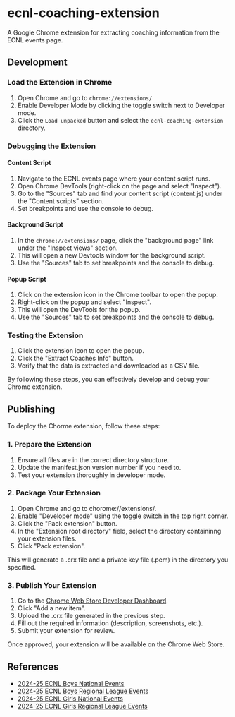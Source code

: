 # ecnl-coaching-extension

A Google Chrome extension for extracting coaching information from the ECNL events page.

## Development

### Load the Extension in Chrome

1. Open Chrome and go to `chrome://extensions/`
2. Enable Developer Mode by clicking the toggle switch next to Developer mode.
3. Click the `Load unpacked` button and select the `ecnl-coaching-extension` directory.

### Debugging the Extension

#### Content Script

1. Navigate to the ECNL events page where your content script runs.
2. Open Chrome DevTools (right-click on the page and select "Inspect").
3. Go to the "Sources" tab and find your content script (content.js) under the "Content scripts" section.
4. Set breakpoints and use the console to debug.

#### Background Script

1. In the `chrome://extensions/` page, click the "background page" link under the "Inspect views" section.
2. This will open a new Devtools window for the background script.
3. Use the "Sources" tab to set breakpoints and the console to debug.

#### Popup Script

1. Click on the extension icon in the Chrome toolbar to open the popup.
2. Right-click on the popup and select "Inspect".
3. This will open the DevTools for the popup.
4. Use the "Sources" tab to set breakpoints and the console to debug.

### Testing the Extension

1. Click the extension icon to open the popup.
2. Click the "Extract Coaches Info" button.
3. Verify that the data is extracted and downloaded as a CSV file.

By following these steps, you can effectively develop and debug your Chrome extension.

## Publishing

To deploy the Chorme extension, follow these steps:

### 1. Prepare the Extension

1. Ensure all files are in the correct directory structure.
2. Update the manifest.json version number if you need to.
3. Test your extension thoroughly in developer mode.

### 2. Package Your Extension

1. Open Chrome and go to chorome://extensions/.
2. Enable "Developer mode" using the toggle switch in the top right corner.
3. Click the "Pack extension" button.
4. In the "Extension root directory" field, select the directory containinng your extension files.
5. Click "Pack extension".

This will generate a .crx file and a private key file (.pem) in the directory you specified.

### 3. Publish Your Extension

1. Go to the [Chrome Web Store Developer Dashboard](https://chrome.google.com/webstore/devconsole).
2. Click "Add a new item".
3. Upload the .crx file generated in the previous step.
4. Fill out the required information (description, screenshots, etc.).
5. Submit your extension for review.

Once approved, your extension will be available on the Chrome Web Store.

## References

- [2024-25 ECNL Boys National Events](https://theecnl.com/sports/2024/7/6/2425%20B%20Natl%20Events.aspx?path=msoc)
- [2024-25 ECNL Boys Regional League Events](https://theecnl.com/sports/2024/7/6/2425%20BRL%20Events.aspx?path=ecnlrlb)
- [2024-25 ECNL Girls National Events](https://theecnl.com/sports/2024/7/6/2425%20G%20Natl%20Events.aspx?path=wsoc)
- [2024-25 ECNL Girls Regional League Events](https://theecnl.com/sports/2024/7/6/2425%20GRL%20Events.aspx?path=ecnl-rl-girls)
